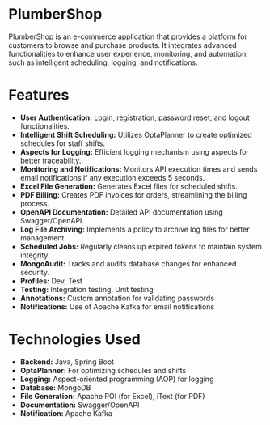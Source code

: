 # PlumberShop
PlumberShop is an e-commerce application that provides a platform for customers to browse and purchase products. It integrates advanced functionalities to enhance user experience, monitoring, and automation, such as intelligent scheduling, logging, and notifications.
# Features
- **User Authentication:** Login, registration, password reset, and logout functionalities.
- **Intelligent Shift Scheduling:** Utilizes OptaPlanner to create optimized schedules for staff shifts.
- **Aspects for Logging:** Efficient logging mechanism using aspects for better traceability.
- **Monitoring and Notifications:** Monitors API execution times and sends email notifications if any execution exceeds 5 seconds.
- **Excel File Generation:** Generates Excel files for scheduled shifts.
- **PDF Billing:** Creates PDF invoices for orders, streamlining the billing process.
- **OpenAPI Documentation:** Detailed API documentation using Swagger/OpenAPI.
- **Log File Archiving:** Implements a policy to archive log files for better management.
- **Scheduled Jobs:** Regularly cleans up expired tokens to maintain system integrity.
- **MongoAudit:** Tracks and audits database changes for enhanced security.
- **Profiles:** Dev, Test
- **Testing:** Integration testing, Unit testing
- **Annotations:** Custom annotation for validating passwords
- **Notifications:** Use of Apache Kafka for email notifications

# Technologies Used
- **Backend:** Java, Spring Boot
- **OptaPlanner:** For optimizing schedules and shifts
- **Logging:** Aspect-oriented programming (AOP) for logging
- **Database:**  MongoDB
- **File Generation:** Apache POI (for Excel), iText (for PDF)
- **Documentation:** Swagger/OpenAPI
- **Notification:** Apache Kafka
